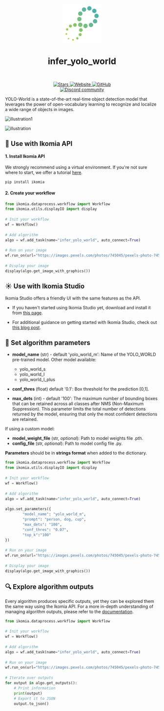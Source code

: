 <div align="center">
  <img src="images/logo.png" alt="Algorithm icon">
  <h1 align="center">infer_yolo_world</h1>
</div>
<br />
<p align="center">
    <a href="https://github.com/Ikomia-hub/infer_yolo_world">
        <img alt="Stars" src="https://img.shields.io/github/stars/Ikomia-hub/infer_yolo_world">
    </a>
    <a href="https://app.ikomia.ai/hub/">
        <img alt="Website" src="https://img.shields.io/website/http/app.ikomia.ai/en.svg?down_color=red&down_message=offline&up_message=online">
    </a>
    <a href="https://github.com/Ikomia-hub/infer_yolo_world/blob/main/LICENSE.md">
        <img alt="GitHub" src="https://img.shields.io/github/license/Ikomia-hub/infer_yolo_world.svg?color=blue">
    </a>    
    <br>
    <a href="https://discord.com/invite/82Tnw9UGGc">
        <img alt="Discord community" src="https://img.shields.io/badge/Discord-white?style=social&logo=discord">
    </a> 
</p>

YOLO-World is a state-of-the-art real-time object detection model that leverages the power of open-vocabulary learning to recognize and localize a wide range of objects in images. 

![illustration1](https://www.yoloworld.cc/images/vis_lvis.png)

![illustration](https://www.yoloworld.cc/images/user_vocab.png)

## :rocket: Use with Ikomia API

#### 1. Install Ikomia API

We strongly recommend using a virtual environment. If you're not sure where to start, we offer a tutorial [here](https://www.ikomia.ai/blog/a-step-by-step-guide-to-creating-virtual-environments-in-python).

```sh
pip install ikomia
```

#### 2. Create your workflow

```python
from ikomia.dataprocess.workflow import Workflow
from ikomia.utils.displayIO import display

# Init your workflow
wf = Workflow()

# Add algorithm
algo = wf.add_task(name="infer_yolo_world", auto_connect=True)

# Run on your image
wf.run_on(url="https://images.pexels.com/photos/745045/pexels-photo-745045.jpeg?cs=srgb&dl=pexels-helena-lopes-745045.jpg&fm=jpg&w=1280&h=869")

# Display your image
display(algo.get_image_with_graphics())
```

## :sunny: Use with Ikomia Studio

Ikomia Studio offers a friendly UI with the same features as the API.

- If you haven't started using Ikomia Studio yet, download and install it from [this page](https://www.ikomia.ai/studio).

- For additional guidance on getting started with Ikomia Studio, check out [this blog post](https://www.ikomia.ai/blog/how-to-get-started-with-ikomia-studio).

## :pencil: Set algorithm parameters

- **model_name** (str) - default 'yolo_world_m': Name of the YOLO_WORLD pre-trained model. Other model available:
    - yolo_world_s
    - yolo_world_l
    - yolo_world_l_plus

- **conf_thres** (float) default '0.1': Box threshold for the prediction [0,1].
- **max_dets** (int) - default '100': The maximum number of bounding boxes that can be retained across all classes after NMS (Non-Maximum Suppression).  This parameter limits the total number of detections returned by the model, ensuring that only the most confident detections are retained.

If using a custom model:
- **model_weight_file** (str, *optional*): Path to model weights file .pth. 
- **config_file** (str, *optional*): Path to model config file .py. 

**Parameters** should be in **strings format**  when added to the dictionary.

```python
from ikomia.dataprocess.workflow import Workflow
from ikomia.utils.displayIO import display

# Init your workflow
wf = Workflow()

# Add algorithm
algo = wf.add_task(name="infer_yolo_world", auto_connect=True)

algo.set_parameters({
        "model_name": "yolo_world_m",
        "prompt": "person, dog, cup",
        "max_dets": "100",
        "conf_thres": "0.07",
        "top_k":"100"
})

# Run on your image
wf.run_on(url="https://images.pexels.com/photos/745045/pexels-photo-745045.jpeg?cs=srgb&dl=pexels-helena-lopes-745045.jpg&fm=jpg&w=1280&h=869")

# Display your image
display(algo.get_image_with_graphics())
```

## :mag: Explore algorithm outputs

Every algorithm produces specific outputs, yet they can be explored them the same way using the Ikomia API. For a more in-depth understanding of managing algorithm outputs, please refer to the [documentation](https://ikomia-dev.github.io/python-api-documentation/advanced_guide/IO_management.html).

```python
from ikomia.dataprocess.workflow import Workflow

# Init your workflow
wf = Workflow()

# Add algorithm
algo = wf.add_task(name="infer_yolo_world", auto_connect=True)

# Run on your image  
wf.run_on(url="https://images.pexels.com/photos/745045/pexels-photo-745045.jpeg?cs=srgb&dl=pexels-helena-lopes-745045.jpg&fm=jpg&w=1280&h=869")

# Iterate over outputs
for output in algo.get_outputs():
    # Print information
    print(output)
    # Export it to JSON
    output.to_json()
```

